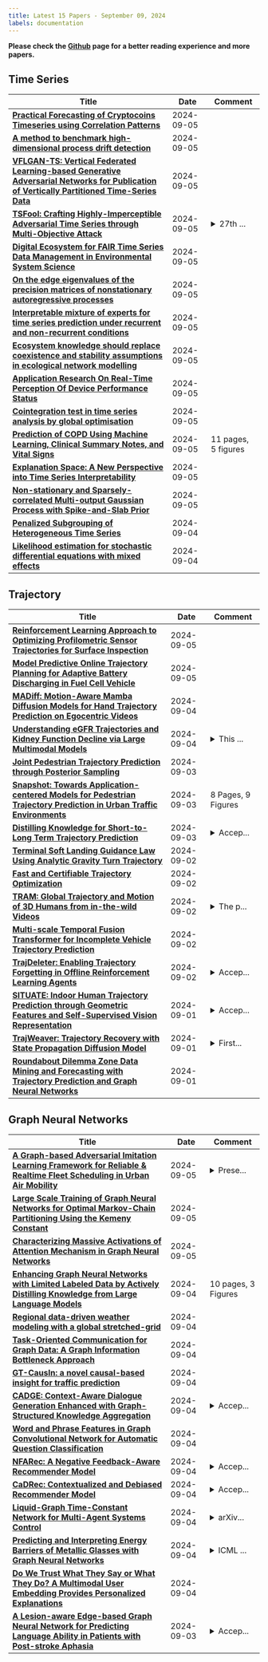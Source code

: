 ```yaml
---
title: Latest 15 Papers - September 09, 2024
labels: documentation
---
```

**Please check the [Github](https://github.com/zezhishao/MTS_Daily_ArXiv) page for a better reading experience and more papers.**

## Time Series
| **Title** | **Date** | **Comment** |
| --- | --- | --- |
| **[Practical Forecasting of Cryptocoins Timeseries using Correlation Patterns](http://arxiv.org/abs/2409.03674v1)** | 2024-09-05 |  |
| **[A method to benchmark high-dimensional process drift detection](http://arxiv.org/abs/2409.03669v1)** | 2024-09-05 |  |
| **[VFLGAN-TS: Vertical Federated Learning-based Generative Adversarial Networks for Publication of Vertically Partitioned Time-Series Data](http://arxiv.org/abs/2409.03612v1)** | 2024-09-05 |  |
| **[TSFool: Crafting Highly-Imperceptible Adversarial Time Series through Multi-Objective Attack](http://arxiv.org/abs/2209.06388v4)** | 2024-09-05 | <details><summary>27th ...</summary><p>27th European Conference on Artificial Intelligence (ECAI'24)</p></details> |
| **[Digital Ecosystem for FAIR Time Series Data Management in Environmental System Science](http://arxiv.org/abs/2409.03351v1)** | 2024-09-05 |  |
| **[On the edge eigenvalues of the precision matrices of nonstationary autoregressive processes](http://arxiv.org/abs/2109.02204v4)** | 2024-09-05 |  |
| **[Interpretable mixture of experts for time series prediction under recurrent and non-recurrent conditions](http://arxiv.org/abs/2409.03282v1)** | 2024-09-05 |  |
| **[Ecosystem knowledge should replace coexistence and stability assumptions in ecological network modelling](http://arxiv.org/abs/2405.00333v2)** | 2024-09-05 |  |
| **[Application Research On Real-Time Perception Of Device Performance Status](http://arxiv.org/abs/2409.03218v1)** | 2024-09-05 |  |
| **[Cointegration test in time series analysis by global optimisation](http://arxiv.org/abs/2409.02552v2)** | 2024-09-05 |  |
| **[Prediction of COPD Using Machine Learning, Clinical Summary Notes, and Vital Signs](http://arxiv.org/abs/2408.13958v2)** | 2024-09-05 | 11 pages, 5 figures |
| **[Explanation Space: A New Perspective into Time Series Interpretability](http://arxiv.org/abs/2409.01354v2)** | 2024-09-05 |  |
| **[Non-stationary and Sparsely-correlated Multi-output Gaussian Process with Spike-and-Slab Prior](http://arxiv.org/abs/2409.03149v1)** | 2024-09-05 |  |
| **[Penalized Subgrouping of Heterogeneous Time Series](http://arxiv.org/abs/2409.03085v1)** | 2024-09-04 |  |
| **[Likelihood estimation for stochastic differential equations with mixed effects](http://arxiv.org/abs/2408.17257v2)** | 2024-09-04 |  |

## Trajectory
| **Title** | **Date** | **Comment** |
| --- | --- | --- |
| **[Reinforcement Learning Approach to Optimizing Profilometric Sensor Trajectories for Surface Inspection](http://arxiv.org/abs/2409.03429v1)** | 2024-09-05 |  |
| **[Model Predictive Online Trajectory Planning for Adaptive Battery Discharging in Fuel Cell Vehicle](http://arxiv.org/abs/2409.03201v1)** | 2024-09-05 |  |
| **[MADiff: Motion-Aware Mamba Diffusion Models for Hand Trajectory Prediction on Egocentric Videos](http://arxiv.org/abs/2409.02638v1)** | 2024-09-04 |  |
| **[Understanding eGFR Trajectories and Kidney Function Decline via Large Multimodal Models](http://arxiv.org/abs/2409.02530v1)** | 2024-09-04 | <details><summary>This ...</summary><p>This preprint version includes corrections of typographical errors related to numerical values in Table 2, which were present in the version published at the BDH workshop in MIPR 2024. These corrections do not affect the overall conclusions of the study</p></details> |
| **[Joint Pedestrian Trajectory Prediction through Posterior Sampling](http://arxiv.org/abs/2404.00237v2)** | 2024-09-03 |  |
| **[Snapshot: Towards Application-centered Models for Pedestrian Trajectory Prediction in Urban Traffic Environments](http://arxiv.org/abs/2409.01971v1)** | 2024-09-03 | 8 Pages, 9 Figures |
| **[Distilling Knowledge for Short-to-Long Term Trajectory Prediction](http://arxiv.org/abs/2305.08553v4)** | 2024-09-03 | <details><summary>Accep...</summary><p>Accepted to IROS 2024</p></details> |
| **[Terminal Soft Landing Guidance Law Using Analytic Gravity Turn Trajectory](http://arxiv.org/abs/2409.01465v1)** | 2024-09-02 |  |
| **[Fast and Certifiable Trajectory Optimization](http://arxiv.org/abs/2406.05846v3)** | 2024-09-02 |  |
| **[TRAM: Global Trajectory and Motion of 3D Humans from in-the-wild Videos](http://arxiv.org/abs/2403.17346v2)** | 2024-09-02 | <details><summary>The p...</summary><p>The project website: https://yufu-wang.github.io/tram4d/</p></details> |
| **[Multi-scale Temporal Fusion Transformer for Incomplete Vehicle Trajectory Prediction](http://arxiv.org/abs/2409.00904v1)** | 2024-09-02 |  |
| **[TrajDeleter: Enabling Trajectory Forgetting in Offline Reinforcement Learning Agents](http://arxiv.org/abs/2404.12530v2)** | 2024-09-02 | <details><summary>Accep...</summary><p>Accepted at NDSS 2025. The presented document here is the full version of our paper</p></details> |
| **[SITUATE: Indoor Human Trajectory Prediction through Geometric Features and Self-Supervised Vision Representation](http://arxiv.org/abs/2409.00774v1)** | 2024-09-01 | <details><summary>Accep...</summary><p>Accepted at the 27th International Conference on Pattern Recognition (ICPR 2024)</p></details> |
| **[TrajWeaver: Trajectory Recovery with State Propagation Diffusion Model](http://arxiv.org/abs/2409.02124v1)** | 2024-09-01 | <details><summary>First...</summary><p>First submission, extended to 10 pages include ref</p></details> |
| **[Roundabout Dilemma Zone Data Mining and Forecasting with Trajectory Prediction and Graph Neural Networks](http://arxiv.org/abs/2409.00622v1)** | 2024-09-01 |  |

## Graph Neural Networks
| **Title** | **Date** | **Comment** |
| --- | --- | --- |
| **[A Graph-based Adversarial Imitation Learning Framework for Reliable & Realtime Fleet Scheduling in Urban Air Mobility](http://arxiv.org/abs/2407.12113v2)** | 2024-09-05 | <details><summary>Prese...</summary><p>Presented at the AIAA Aviation Forum 2024</p></details> |
| **[Large Scale Training of Graph Neural Networks for Optimal Markov-Chain Partitioning Using the Kemeny Constant](http://arxiv.org/abs/2312.14847v3)** | 2024-09-05 |  |
| **[Characterizing Massive Activations of Attention Mechanism in Graph Neural Networks](http://arxiv.org/abs/2409.03463v1)** | 2024-09-05 |  |
| **[Enhancing Graph Neural Networks with Limited Labeled Data by Actively Distilling Knowledge from Large Language Models](http://arxiv.org/abs/2407.13989v3)** | 2024-09-04 | 10 pages, 3 Figures |
| **[Regional data-driven weather modeling with a global stretched-grid](http://arxiv.org/abs/2409.02891v1)** | 2024-09-04 |  |
| **[Task-Oriented Communication for Graph Data: A Graph Information Bottleneck Approach](http://arxiv.org/abs/2409.02728v1)** | 2024-09-04 |  |
| **[GT-CausIn: a novel causal-based insight for traffic prediction](http://arxiv.org/abs/2212.05782v2)** | 2024-09-04 |  |
| **[CADGE: Context-Aware Dialogue Generation Enhanced with Graph-Structured Knowledge Aggregation](http://arxiv.org/abs/2305.06294v3)** | 2024-09-04 | <details><summary>Accep...</summary><p>Accepted by INLG 2024</p></details> |
| **[Word and Phrase Features in Graph Convolutional Network for Automatic Question Classification](http://arxiv.org/abs/2409.02481v1)** | 2024-09-04 |  |
| **[NFARec: A Negative Feedback-Aware Recommender Model](http://arxiv.org/abs/2404.06900v3)** | 2024-09-04 | <details><summary>Accep...</summary><p>Accepted to SIGIR 2024</p></details> |
| **[CaDRec: Contextualized and Debiased Recommender Model](http://arxiv.org/abs/2404.06895v3)** | 2024-09-04 | <details><summary>Accep...</summary><p>Accepted to SIGIR 2024</p></details> |
| **[Liquid-Graph Time-Constant Network for Multi-Agent Systems Control](http://arxiv.org/abs/2404.13982v2)** | 2024-09-04 | <details><summary>arXiv...</summary><p>arXiv admin note: text overlap with arXiv:2305.19235</p></details> |
| **[Predicting and Interpreting Energy Barriers of Metallic Glasses with Graph Neural Networks](http://arxiv.org/abs/2401.08627v3)** | 2024-09-04 | <details><summary>ICML ...</summary><p>ICML 2024. Code available at https://github.com/haoyuli02/SymGNN</p></details> |
| **[Do We Trust What They Say or What They Do? A Multimodal User Embedding Provides Personalized Explanations](http://arxiv.org/abs/2409.02965v1)** | 2024-09-04 |  |
| **[A Lesion-aware Edge-based Graph Neural Network for Predicting Language Ability in Patients with Post-stroke Aphasia](http://arxiv.org/abs/2409.02303v1)** | 2024-09-03 | <details><summary>Accep...</summary><p>Accepted at MICCAI 2024 International Workshop on Machine Learning in Clinical Neuroimaging (MLCN)</p></details> |

